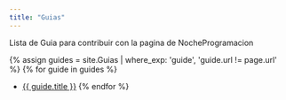 ```yaml
---
title: "Guias"
---
```


Lista de Guia para contribuir con la pagina de NocheProgramacion

{% assign guides = site.Guias | where_exp: 'guide', 'guide.url != page.url' %}
{% for guide in guides %}
  - [{{ guide.title }}]({{guide.url}})
{% endfor %}
